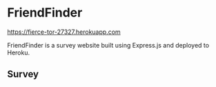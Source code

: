 # FriendFinder
https://fierce-tor-27327.herokuapp.com

FriendFinder is a survey website built using Express.js and deployed to Heroku.

## Survey
